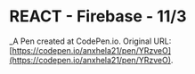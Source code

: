 # REACT - Firebase  - 11/3
 _A Pen created at CodePen.io. Original URL: [https://codepen.io/anxhela21/pen/YRzveO](https://codepen.io/anxhela21/pen/YRzveO).

 